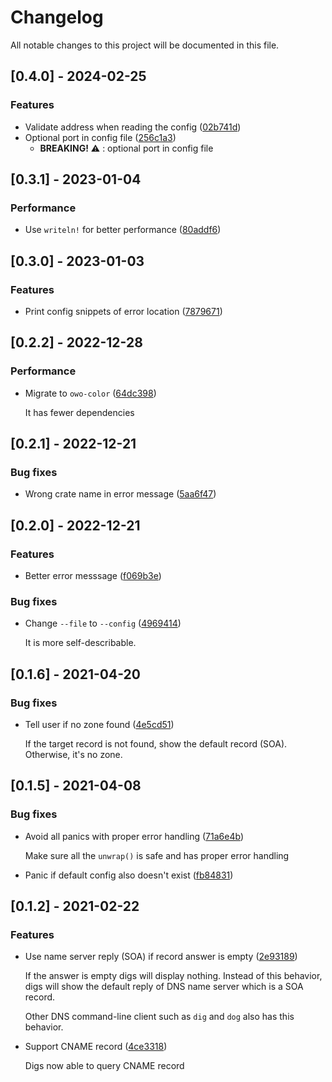 # Changelog

All notable changes to this project will be documented in this file.

## [0.4.0] - 2024-02-25

### Features

- Validate address when reading the config ([02b741d](https://github.com/BiznetGIO/digs/commit/02b741dcded1107fcc895ac506b8df1a6e84bee7))
- Optional port in config file ([256c1a3](https://github.com/BiznetGIO/digs/commit/256c1a39d17c10c6f010743846aa099f9b700c42))
  - **BREAKING!** ⚠️ : optional port in config file

## [0.3.1] - 2023-01-04

### Performance

- Use `writeln!` for better performance ([80addf6](https://github.com/BiznetGIO/digs/commit/80addf646c8196accd2445451cc3dc4eb6b911cd))

## [0.3.0] - 2023-01-03

### Features

- Print config snippets of error location ([7879671](https://github.com/BiznetGIO/digs/commit/787967106ca614037cace3fc876f06aad0f5cd49))

## [0.2.2] - 2022-12-28

### Performance

- Migrate to `owo-color` ([64dc398](https://github.com/BiznetGIO/digs/commit/64dc398cf05da3920f5b9f8c5a7b0d082965d57e))

  It has fewer dependencies

## [0.2.1] - 2022-12-21

### Bug fixes

- Wrong crate name in error message ([5aa6f47](https://github.com/BiznetGIO/digs/commit/5aa6f47705afc2e45b2482b64a48579bc9dfeda5))

## [0.2.0] - 2022-12-21

### Features

- Better error messsage ([f069b3e](https://github.com/BiznetGIO/digs/commit/f069b3e423302ed04377f1662a5c603078e672c4))

### Bug fixes

- Change `--file` to `--config` ([4969414](https://github.com/BiznetGIO/digs/commit/49694145a80e0d5f8c10b7660a77822b93fdec93))

  It is more self-describable.

## [0.1.6] - 2021-04-20

### Bug fixes

- Tell user if no zone found ([4e5cd51](https://github.com/BiznetGIO/digs/commit/4e5cd51482ea69da364ff92101e5286e9e7a817d))

  If the target record is not found, show the default record (SOA).
  Otherwise, it's no zone.

## [0.1.5] - 2021-04-08

### Bug fixes

- Avoid all panics with proper error handling ([71a6e4b](https://github.com/BiznetGIO/digs/commit/71a6e4bbb33f75dac03579d897788e53d8a44e63))

  Make sure all the `unwrap()` is safe and has proper error handling

- Panic if default config also doesn't exist ([fb84831](https://github.com/BiznetGIO/digs/commit/fb84831eae98a09c21818f3678ad9ec644350ca0))

## [0.1.2] - 2021-02-22

### Features

- Use name server reply (SOA) if record answer is empty ([2e93189](https://github.com/BiznetGIO/digs/commit/2e93189efcd00e81280af6bd4d16b3fdda55a35e))

  If the answer is empty digs will display nothing. Instead of this
  behavior, digs will show the default reply of DNS name server which
  is a SOA record.

  Other DNS command-line client such as `dig` and `dog` also has this
  behavior.

- Support CNAME record ([4ce3318](https://github.com/BiznetGIO/digs/commit/4ce3318be855f2e0a9888fd7d5a0289afaf4cb20))

  Digs now able to query CNAME record
